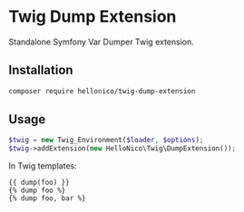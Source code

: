 # Twig Dump Extension

Standalone Symfony Var Dumper Twig extension.

## Installation

```bash
composer require hellonico/twig-dump-extension
```

## Usage

```php
$twig = new Twig_Environment($loader, $options);
$twig->addExtension(new HelloNico\Twig\DumpExtension());
```

In Twig templates:

```twig
{{ dump(foo) }}
{% dump foo %}
{% dump foo, bar %}
```
